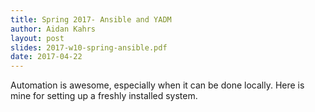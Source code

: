 ```yaml
---
title: Spring 2017- Ansible and YADM
author: Aidan Kahrs
layout: post
slides: 2017-w10-spring-ansible.pdf
date: 2017-04-22
---
```


Automation is awesome, especially when it can be done locally. Here is mine for setting up a freshly installed system.
